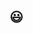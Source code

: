 ## 😃

<!--
**lorenzociampana2/lorenzociampana2** is a ✨ _special_ ✨ repository because its `README.md` (this file) appears on your GitHub profile.

I use this profile to upload some of my university and/or personal projects, so please note that GitHub may not have been used during the development of these projects. Enjoy🤙🏼

